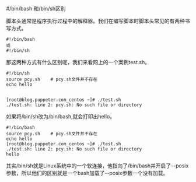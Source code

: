 #/bin/bash 和/bin/sh区别

脚本头通常是程序执行过程中的解释器。我们在编写脚本时脚本头常见的有两种书写方式。
```
#!/bin/bash
或
#!/bin/sh
```
那这两种方式有什么区别呢，我们来看网上的一个案例test.sh。

```
#!/bin/sh
source pcy.sh    # pcy.sh文件并不存在
echo hello


[root@blog.puppeter.com_centos ~]# ./test.sh
./test.sh: line 2: pcy.sh: No such file or directory
```
如果将/bin/sh改为/bin/bash,就会打印出hello。
```
#!/bin/bash
source pcy.sh    # pcy.sh文件并不存在
echo hello
[root@blog.puppeter.com_centos ~]# ./test.sh
./test.sh: line 2: pcy.sh: No such file or directory
hello
```

其实/bin/sh就是Linux系统中的一个软连接，他指向了/bin/bash并开启了--posix参数，所以他们的区别就是一个bash加载了--posix参数一个没有加载。

